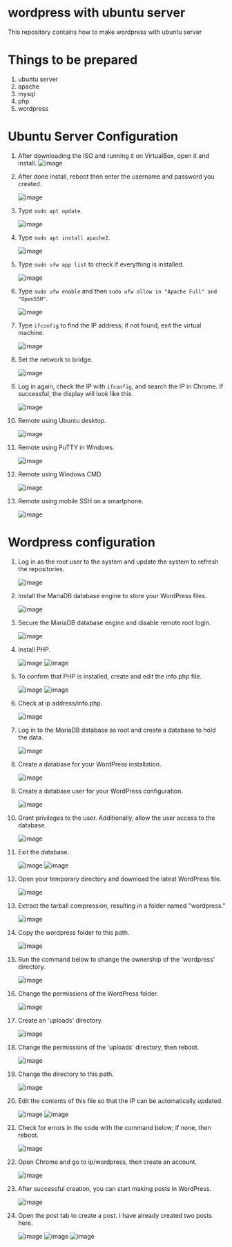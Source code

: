 # wordpress with ubuntu server
This repository contains how to make wordpress with ubuntu server

# Things to be prepared
1. ubuntu server
2. apache
3. mysql
4. php
5. wordpress

# Ubuntu Server Configuration

1. After downloading the ISO and running it on VirtualBox, open it and install.
![image](https://github.com/donavail/wordpress-ubuntu-server/assets/150001914/877181d7-1614-40e5-a542-51d586387c9c)

2. After done install, reboot then enter the username and password you created.

   ![image](https://github.com/donavail/wordpress-ubuntu-server/assets/150001914/c80b9cfb-964d-42f8-b5ed-e73c28391b9e)

3. Type `sudo apt update`.

   ![image](https://github.com/donavail/wordpress-ubuntu-server/assets/150001914/cb5e7550-dd7a-4518-af41-62b213772d06)

4. Type `sudo apt install apache2`.

   ![image](https://github.com/donavail/wordpress-ubuntu-server/assets/150001914/265579ad-7382-47c4-b2b1-c04d8fe62824)

5. Type `sudo ufw app list` to check if everything is installed.

   ![image](https://github.com/donavail/wordpress-ubuntu-server/assets/150001914/e3922c89-8364-4610-ba5e-2df05009c44a)

6. Type `sudo ufw enable` and then `sudo ufw allow in "Apache Full" and "OpenSSH"`.

   ![image](https://github.com/donavail/wordpress-ubuntu-server/assets/150001914/b56f46e8-6585-4bcf-a8bd-536823f92f6a)

7. Type `ifconfig` to find the IP address; if not found, exit the virtual machine.

   ![image](https://github.com/donavail/wordpress-ubuntu-server/assets/150001914/59a6f17c-cbb8-4809-823e-6bd894aec940)

8. Set the network to bridge.

   ![image](https://github.com/donavail/wordpress-ubuntu-server/assets/150001914/0fcc4144-dd61-4c34-be75-4dcc42ae4c55)

9. Log in again, check the IP with `ifconfig`, and search the IP in Chrome. If successful, the display will look like this.

   ![image](https://github.com/donavail/wordpress-ubuntu-server/assets/150001914/faebc5ef-92f0-4e3d-a7a5-65d9aa2a89d1)

10. Remote using Ubuntu desktop.

    ![image](https://github.com/donavail/wordpress-ubuntu-server/assets/150001914/0621be8d-95e2-45e6-b592-da48926df373)

11. Remote using PuTTY in Windows.

    ![image](https://github.com/donavail/wordpress-ubuntu-server/assets/150001914/fbbae34c-bb37-4d54-991e-60aa87a1344b)

12. Remote using Windows CMD.

    ![image](https://github.com/donavail/wordpress-ubuntu-server/assets/150001914/72eb23fb-77f5-46d9-93ff-a9484bf14f74)

13. Remote using mobile SSH on a smartphone.
   
    ![image](https://github.com/donavail/wordpress-ubuntu-server/assets/150001914/000ac7e9-b9ad-4e8a-b1df-dc243bc601c0)

# Wordpress configuration

1. Log in as the root user to the system and update the system to refresh the repositories.

   ![image](https://github.com/donavail/wordpress-ubuntu-server/assets/150001914/0c4cb682-13f8-4639-9a1e-7c746313d442)

2. Install the MariaDB database engine to store your WordPress files.

   ![image](https://github.com/donavail/wordpress-ubuntu-server/assets/150001914/bafc200e-fa7e-4bbd-816e-522b545aa698)

3. Secure the MariaDB database engine and disable remote root login.

   ![image](https://github.com/donavail/wordpress-ubuntu-server/assets/150001914/8d46dcac-bc48-49df-869b-70393be47e02)

4. Install PHP.

   ![image](https://github.com/donavail/wordpress-ubuntu-server/assets/150001914/49efc50f-f447-4893-b23b-240c0e86a1a5)
   ![image](https://github.com/donavail/wordpress-ubuntu-server/assets/150001914/877941e0-08e3-44e1-9272-77ed193ba80f)


5. To confirm that PHP is installed, create and edit the info.php file.

   ![image](https://github.com/donavail/wordpress-ubuntu-server/assets/150001914/0ecce253-b4a4-47cf-9416-c5ea1450f00a)
   ![image](https://github.com/donavail/wordpress-ubuntu-server/assets/150001914/941b2d4a-03f3-4c68-9071-a408383e5d2c)


6. Check at ip address/info.php.

   ![image](https://github.com/donavail/wordpress-ubuntu-server/assets/150001914/442f742d-9039-4e75-a943-e63b08337624)

7. Log in to the MariaDB database as root and create a database to hold the data.

   ![image](https://github.com/donavail/wordpress-ubuntu-server/assets/150001914/6584d6b8-20a0-4718-99c7-547782d5c037)

8. Create a database for your WordPress installation.

   ![image](https://github.com/donavail/wordpress-ubuntu-server/assets/150001914/f05783e7-7b8b-4b47-a203-b4631e575f74)

9. Create a database user for your WordPress configuration.

   ![image](https://github.com/donavail/wordpress-ubuntu-server/assets/150001914/b1a90e8b-8a36-4e4b-8e32-8bab82a05669)

10. Grant privileges to the user. Additionally, allow the user access to the database.

    ![image](https://github.com/donavail/wordpress-ubuntu-server/assets/150001914/eac55861-b7c9-4671-9883-f348444f0f58)

11. Exit the database.

    ![image](https://github.com/donavail/wordpress-ubuntu-server/assets/150001914/02433659-0333-4345-be52-3eff6ef04527)
    ![image](https://github.com/donavail/wordpress-ubuntu-server/assets/150001914/513aecf0-79a5-4edc-adba-b198fe60b21e)


12. Open your temporary directory and download the latest WordPress file.

    ![image](https://github.com/donavail/wordpress-ubuntu-server/assets/150001914/237219b3-1643-4ab3-8d8b-9a702b71fc88)

13. Extract the tarball compression, resulting in a folder named "wordpress."

    ![image](https://github.com/donavail/wordpress-ubuntu-server/assets/150001914/329025ba-a4a8-40ae-9913-66f7f85ffcd1)

14. Copy the wordpress folder to this path.

    ![image](https://github.com/donavail/wordpress-ubuntu-server/assets/150001914/3b7de578-2ff0-41fc-9e5e-adba21e8b66b)

15. Run the command below to change the ownership of the 'wordpress' directory.

    ![image](https://github.com/donavail/wordpress-ubuntu-server/assets/150001914/d99e3853-e066-4bd1-b48f-fb5d23afccf8)

16. Change the permissions of the WordPress folder.

    ![image](https://github.com/donavail/wordpress-ubuntu-server/assets/150001914/455b42b3-fbce-42f6-8731-f9fcafe383e2)

17. Create an 'uploads' directory.

    ![image](https://github.com/donavail/wordpress-ubuntu-server/assets/150001914/c7bf9b64-b00f-4dec-a20f-c637e17e9a68)

18. Change the permissions of the 'uploads' directory, then reboot.

    ![image](https://github.com/donavail/wordpress-ubuntu-server/assets/150001914/828ece4f-d585-4b5e-bb92-8edea6cb7a07)

19. Change the directory to this path.

    ![image](https://github.com/donavail/wordpress-ubuntu-server/assets/150001914/b6fe0ec2-1e25-498d-adb7-c8fa44540572)

20. Edit the contents of this file so that the IP can be automatically updated.

    ![image](https://github.com/donavail/wordpress-ubuntu-server/assets/150001914/3c016f79-f597-47f1-9286-857d877dd3e5)
    ![image](https://github.com/donavail/wordpress-ubuntu-server/assets/150001914/092918a1-fed0-4177-b874-ba72fb0c238e)


21. Check for errors in the code with the command below; if none, then reboot.

    ![image](https://github.com/donavail/wordpress-ubuntu-server/assets/150001914/3b24016b-5448-4105-b87d-bf848bf59251)

22. Open Chrome and go to ip/wordpress, then create an account.

    ![image](https://github.com/donavail/wordpress-ubuntu-server/assets/150001914/33b6de3a-fd0d-4e9b-bf2d-c41f70e282f4)

23. After successful creation, you can start making posts in WordPress.

    ![image](https://github.com/donavail/wordpress-ubuntu-server/assets/150001914/60a0ab14-90b2-4e2b-8a58-fd9a794a5c0f)

24. Open the post tab to create a post. I have already created two posts here.

    ![image](https://github.com/donavail/wordpress-ubuntu-server/assets/150001914/5d0ce105-dcb5-4538-a6a4-6caf46d76666)
    ![image](https://github.com/donavail/wordpress-ubuntu-server/assets/150001914/f4a8b157-dd10-4705-b0cd-521e90f098b7)
    ![image](https://github.com/donavail/wordpress-ubuntu-server/assets/150001914/c6a8b83b-bf51-4734-80b6-4f59e611f3a3)


